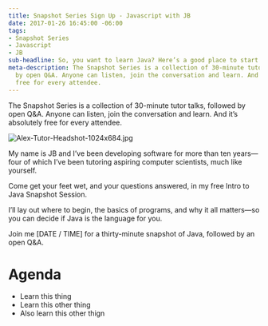 ```yaml
---
title: Snapshot Series Sign Up - Javascript with JB
date: 2017-01-26 16:45:00 -06:00
tags:
- Snapshot Series
- Javascript
- JB
sub-headline: So, you want to learn Java? Here’s a good place to start
meta-description: The Snapshot Series is a collection of 30-minute tutor talks, followed
  by open Q&A. Anyone can listen, join the conversation and learn. And it’s absolutely
  free for every attendee.
---
```


The Snapshot Series is a collection of 30-minute tutor talks, followed by open Q&A. Anyone can listen, join the conversation and learn. And it’s absolutely free for every attendee.

![Alex-Tutor-Headshot-1024x684.jpg](/blog/uploads/Alex-Tutor-Headshot-1024x684.jpg)

My name is JB and I’ve been developing software for more than ten years—four of which I’ve been tutoring aspiring computer scientists, much like yourself.

Come get your feet wet, and your questions answered, in my free Intro to Java Snapshot Session. 

I’ll lay out where to begin, the basics of programs, and why it all matters—so you can decide if Java is the language for you.

Join me [DATE / TIME] for a thirty-minute snapshot of Java, followed by an open Q&A.

# Agenda
* Learn this thing
* Learn this other thing
* Also learn this other thign
